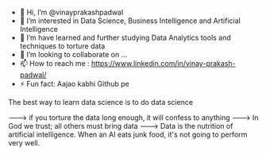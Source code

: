- 👋 Hi, I’m @vinayprakashpadwal
- 👀 I’m interested in Data Science, Business Intelligence and Artificial Intelligence
- 🌱 I’m have learned and further studying Data Analytics tools and techniques to torture data
- 💞️ I’m looking to collaborate on ...
- 📫 How to reach me : https://www.linkedin.com/in/vinay-prakash-padwal/
- ⚡ Fun fact: Aajao kabhi Github pe

<!---
vinayprakashpadwal/vinayprakashpadwal is a ✨ special ✨ repository because its `README.md` (this file) appears on your GitHub profile.
You can click the Preview link to take a look at your changes.
Some Famous Sayings
---> The best way to learn data science is to do data science
---> if you torture the data long enough, it will confess to anything
---> In God we trust; all others must bring data
---> Data is the nutrition of artificial intelligence. When an AI eats junk food, it's not going to perform very well.
